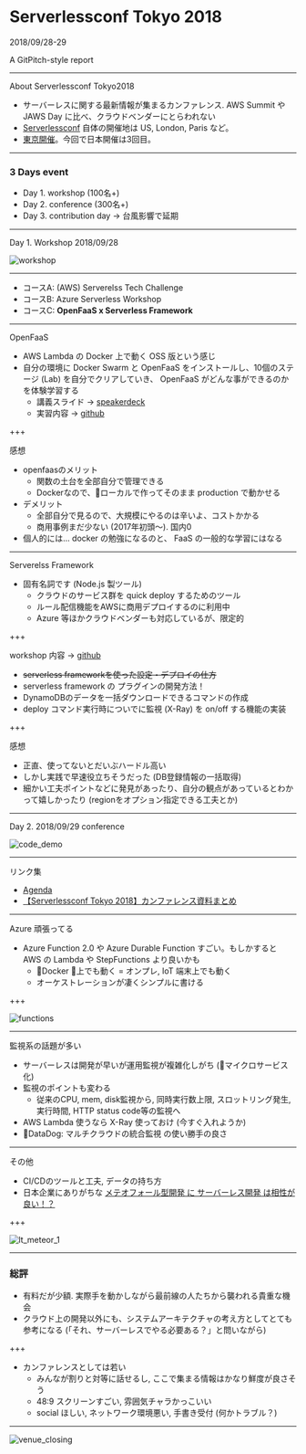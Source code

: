 # Serverlessconf Tokyo 2018
2018/09/28-29

A GitPitch-style report

---

About Serverlessconf Tokyo2018
- サーバーレスに関する最新情報が集まるカンファレンス. AWS Summit や JAWS Day に比べ、クラウドベンダーにとらわれない
- [Serverlessconf](http://serverlessconf.io/) 自体の開催地は US, London, Paris など。
- [東京開催](http://tokyo.serverlessconf.io/)。今回で日本開催は3回目。

---

### 3 Days event
- Day 1. workshop (100名+)
- Day 2. conference (300名+)
- Day 3. contribution day -> 台風影響で延期

---

Day 1. Workshop 2018/09/28

![workshop](assets/workshop.jpg)

---

- コースA: (AWS) Serverelss Tech Challenge
- コースB: Azure Serverless Workshop
- コースC: __OpenFaaS x Serverless Framework__

---

OpenFaaS
- AWS Lambda の Docker 上で動く OSS 版という感じ
- 自分の環境に Docker Swarm と OpenFaaS をインストールし、10個のステージ (Lab) を自分でクリアしていき、 OpenFaaS がどんな事ができるのかを体験学習する
  - 講義スライド -> [speakerdeck](https://speakerdeck.com/kenfdev/openfaas-workshop-20180928)
  - 実習内容 -> [github](https://github.com/kenfdev/workshop/blob/ja/translations/ja/lab3.md)

+++

感想
- openfaasのメリット
  - 関数の土台を全部自分で管理できる
  - Dockerなので、ローカルで作ってそのまま production で動かせる
- デメリット
  - 全部自分で見るので、大規模にやるのは辛いよ、コストかかる
  - 商用事例まだ少ない (2017年初頭〜). 国内0
- 個人的には... docker の勉強になるのと、 FaaS の一般的な学習にはなる

---

Serverelss Framework
- 固有名詞です (Node.js 製ツール)
  - クラウドのサービス群を quick deploy するためのツール
  - ルール配信機能をAWSに商用デプロイするのに利用中
  - Azure 等ほかクラウドベンダーも対応しているが、限定的

+++

workshop 内容 -> [github](https://github.com/horike37/serverless-plugin-workshop)
- ~~serverless frameworkを使った設定・デプロイの仕方~~
- serverless framework の プラグインの開発方法！
- DynamoDBのデータを一括ダウンロードできるコマンドの作成
- deploy コマンド実行時についでに監視 (X-Ray) を on/off する機能の実装

+++

感想
- 正直、使ってないとだいぶハードル高い
- しかし実践で早速役立ちそうだった (DB登録情報の一括取得)
- 細かい工夫ポイントなどに発見があったり、自分の観点があっているとわかって嬉しかったり (regionをオプション指定できる工夫とか)

---

Day 2. 2018/09/29 conference

![code_demo](assets/azure_5.jpg)

---

リンク集
- [Agenda](http://tokyo.serverlessconf.io/agenda.html)
- [【Serverlessconf Tokyo 2018】カンファレンス資料まとめ](https://qiita.com/hayao_k/items/6410648d9942cc7003e9)

---

Azure 頑張ってる
- Azure Function 2.0 や Azure Durable Function すごい。もしかすると AWS の Lambda や StepFunctions より良いかも
  - Docker 上でも動く = オンプレ, IoT 端末上でも動く
  - オーケストレーションが凄くシンプルに書ける

+++

![functions](assets/azure_6.jpg)

---

監視系の話題が多い
- サーバーレスは開発が早いが運用監視が複雑化しがち (マイクロサービス化)
- 監視のポイントも変わる
  - 従来のCPU, mem, disk監視から, 同時実行数上限, スロットリング発生, 実行時間, HTTP status code等の監視へ
- AWS Lambda 使うなら X-Ray 使っておけ (今すぐ入れようか)
- DataDog: マルチクラウドの統合監視 の使い勝手の良さ

---

その他
- CI/CDのツールと工夫, データの持ち方
- 日本企業にありがちな [メテオフォール型開発 に サーバーレス開発 は相性が良い！？](https://www.slideshare.net/ssuser084061/x-117338837)
 
+++

![lt_meteor_1](assets/lt_meteor_1.jpg)

---

### 総評
- 有料だが少額. 実際手を動かしながら最前線の人たちから襲われる貴重な機会
- クラウド上の開発以外にも、システムアーキテクチャの考え方としてとても参考になる (「それ、サーバーレスでやる必要ある？」と問いながら)

+++

- カンファレンスとしては若い
  - みんなが割りと対等に話せるし, ここで集まる情報はかなり鮮度が良さそう
  - 48:9 スクリーンすごい, 雰囲気チャラかっこいい
  - social ほしい, ネットワーク環境悪い, 手書き受付 (何かトラブル？)

---

![venue_closing](assets/venue_closing.jpg)
